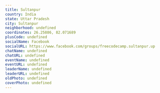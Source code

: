 ```yaml
---
title: Sultanpur
country: India
state: Uttar Pradesh
city: Sultanpur
neighborhood: undefined
coordinates: 26.25886, 82.071689
plusCode: undefined
socialName: Facebook
socialURL: https://www.facebook.com/groups/freecodecamp.sultanpur.up
chatName: undefined
chatURL: undefined
eventName: undefined
eventURL: undefined
leaderName: undefined
leaderURL: undefined
oldPhoto: undefined
coverPhoto: undefined
---
```

